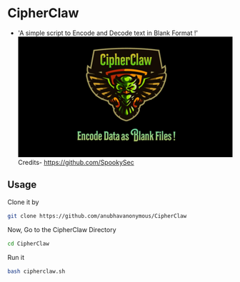 # CipherClaw

* 'A simple script to Encode and Decode text in Blank Format !'
<img src="PicsArt_12-08-08.38.19.jpg"><br>
Credits- https://github.com/SpookySec

## Usage
Clone it by
```bash
git clone https://github.com/anubhavanonymous/CipherClaw
```
Now, Go to the CipherClaw Directory
```bash
cd CipherClaw
```
Run it 
```bash
bash cipherclaw.sh
```
